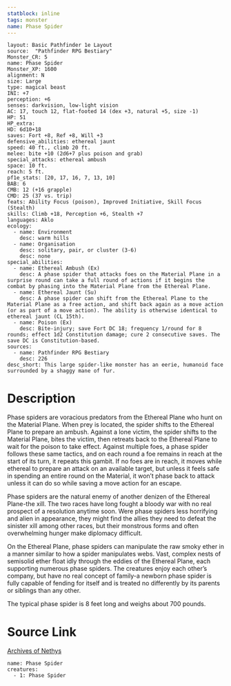 ```yaml
---
statblock: inline
tags: monster
name: Phase Spider
---
```

```statblock
layout: Basic Pathfinder 1e Layout
source:  "Pathfinder RPG Bestiary"
Monster_CR: 5
name: Phase Spider
Monster_XP: 1600
alignment: N
size: Large
type: magical beast
INI: +7
perception: +6
senses: darkvision, low-light vision
AC: 17, touch 12, flat-footed 14 (dex +3, natural +5, size -1)
HP: 51
HP_extra: 
HD: 6d10+18
saves: Fort +8, Ref +8, Will +3
defensive_abilities: ethereal jaunt
speed: 40 ft., climb 20 ft.
melee: bite +10 (2d6+7 plus poison and grab)
special_attacks: ethereal ambush
space: 10 ft.
reach: 5 ft.
pf1e_stats: [20, 17, 16, 7, 13, 10]
BAB: 6
CMB: 12 (+16 grapple)
CMD: 25 (37 vs. trip)
feats: Ability Focus (poison), Improved Initiative, Skill Focus (Stealth)
skills: Climb +18, Perception +6, Stealth +7
languages: Aklo
ecology:
  - name: Environment
    desc: warm hills
  - name: Organisation
    desc: solitary, pair, or cluster (3-6)
    desc: none
special_abilities:
  - name: Ethereal Ambush (Ex)
    desc: A phase spider that attacks foes on the Material Plane in a surprise round can take a full round of actions if it begins the combat by phasing into the Material Plane from the Ethereal Plane.
  - name: Ethereal Jaunt (Su)
    desc: A phase spider can shift from the Ethereal Plane to the Material Plane as a free action, and shift back again as a move action (or as part of a move action). The ability is otherwise identical to ethereal jaunt (CL 15th).
  - name: Poison (Ex)
    desc: Bite-injury; save Fort DC 18; frequency 1/round for 8 rounds; effect 1d2 Constitution damage; cure 2 consecutive saves. The save DC is Constitution-based.
sources:
  - name: Pathfinder RPG Bestiary
    desc: 226
desc_short: This large spider-like monster has an eerie, humanoid face surrounded by a shaggy mane of fur.
```
# Description
Phase spiders are voracious predators from the Ethereal Plane who hunt on the Material Plane. When prey is located, the spider shifts to the Ethereal Plane to prepare an ambush. Against a lone victim, the spider shifts to the Material Plane, bites the victim, then retreats back to the Ethereal Plane to wait for the poison to take effect. Against multiple foes, a phase spider follows these same tactics, and on each round a foe remains in reach at the start of its turn, it repeats this gambit. If no foes are in reach, it moves while ethereal to prepare an attack on an available target, but unless it feels safe in spending an entire round on the Material, it won’t phase back to attack unless it can do so while saving a move action for an escape.

Phase spiders are the natural enemy of another denizen of the Ethereal Plane-the xill. The two races have long fought a bloody war with no real prospect of a resolution anytime soon. Were phase spiders less horrifying and alien in appearance, they might find the allies they need to defeat the sinister xill among other races, but their monstrous forms and often overwhelming hunger make diplomacy difficult.

On the Ethereal Plane, phase spiders can manipulate the raw smoky ether in a manner similar to how a spider manipulates webs. Vast, complex nests of semisolid ether float idly through the eddies of the Ethereal Plane, each supporting numerous phase spiders. The creatures enjoy each other’s company, but have no real concept of family-a newborn phase spider is fully capable of fending for itself and is treated no differently by its parents or siblings than any other.

The typical phase spider is 8 feet long and weighs about 700 pounds.
# Source Link
[Archives of Nethys](https://aonprd.com/MonsterDisplay.aspx?ItemName=Phase%20Spider)
```encounter-table
name: Phase Spider
creatures:
  - 1: Phase Spider
```
